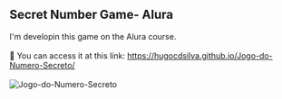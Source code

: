 ## Secret Number Game- Alura
I'm developin this game on the Alura course.
<br /><br />
🔗 You can access it at this link: https://hugocdsilva.github.io/Jogo-do-Numero-Secreto/
<br /><br />
![Jogo-do-Numero-Secreto](https://github.com/hugocdsilva/Jogo-do-Numero-Secreto/assets/149621968/217d720d-61fa-45ce-a9e9-ea31263d2962)
